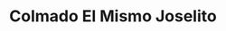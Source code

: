 ---
title: "Colmado El Mismo Joselito"
url: /santiago/colmado-el-mismo-joselito/
shop: comodidad
---